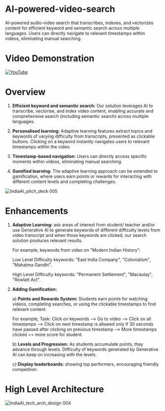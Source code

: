 # AI-powered-video-search
AI-powered audio-video search that transcribes, indexes, and vectorizes content for efficient keyword and semantic search across multiple languages. Users can directly navigate to relevant timestamps within videos, eliminating manual searching.

# Video Demonstration

[![YouTube](http://i.ytimg.com/vi/YR0gheyzcMg/hqdefault.jpg)](https://www.youtube.com/watch?v=YR0gheyzcMg)

# Overview
1) **Efficient keyword and semantic search:** Our solution leverages AI to transcribe, vectorise, and index video content, enabling accurate and comprehensive search (including semantic search) across multiple languages.

2) **Personalised learning:** Adaptive learning features extract topics and keywords of varying difficulty from transcripts, presented as clickable buttons. Clicking on a keyword instantly navigates users to relevant timestamps within the video.

3) **Timestamp-based navigation:** Users can directly access specific moments within videos, eliminating manual searching.

4) **Gamified learning:** The adaptive learning approach can be extended to gamification, where users earn points or rewards for interacting with different content levels and completing challenges.

![IndiaAI_pitch_deck 005](https://github.com/user-attachments/assets/4a5a1962-6884-4c19-b8a0-e76d616f1a10)

# Enhancements

1) **Adaptive Learning:** ask areas of interest from student/ teacher and/or use Generative AI to generate keywords of different difficulty levels from video transcript and when those keywords are clicked, our search solution produces relevant results.
   
   For example, keywords from video on “Modern Indian History”:
   
   Low Level Difficulty keywords: "East India Company", "Colonialism", "Mahatma Gandhi".
   
   High Level Difficulty keywords: "Permanent Settlement", "Macaulay", "Rowlatt Act".
   
2) **Adding Gamification:**

   a) **Points and Rewards System:** Students earn points for watching videos, completing searches, or using the clickable timestamps to find relevant content.

    For example, Task: Click on keywords --> Go to video --> Click on all timestamps --> Click on next timestamp is allowed only if 30 seconds have passed after clicking on previous timestamp --> More timestamps clicked == more score for student.

   b) **Levels and Progression:** As students accumulate points, they advance through levels. Difficulty of keywords     generated by Generative AI can keep on increasing with the levels.

   c) **Display leaderboards:** showing top performers, encouraging friendly competition.




# High Level Architecture

![IndiaAI_tech_arch_design 004](https://github.com/user-attachments/assets/cd3e58a7-33f6-405d-88f8-7f54bb869490)
